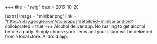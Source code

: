 +++
title = "swig"
date = 2016-10-20

[extra]
image = "minibar.png"
link = "https://play.google.com/store/apps/details?id=minibar.android"
colloborated = true
+++
Alcohol deliver app. No rushing to get alcohol before a party. Simply choose your items and your liquor will be delivered from a local store. Android app.
